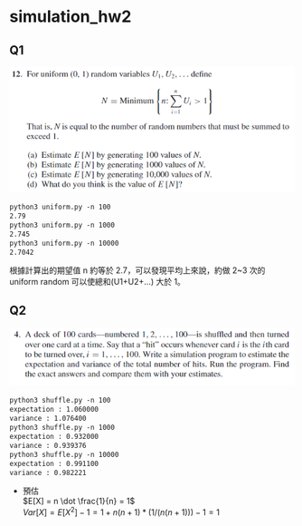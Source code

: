 # simulation_hw2
## Q1
![](https://github.com/ArielWu0203/simulation_hw2/blob/master/Chap%203.12.png?raw=true)
```
python3 uniform.py -n 100
2.79
python3 uniform.py -n 1000
2.745
python3 uniform.py -n 10000
2.7042
```
根據計算出的期望值 n 約等於 2.7，可以發現平均上來說，約做 2~3 次的 uniform random 可以使總和(U1+U2+...) 大於 1。    

## Q2
![](https://github.com/ArielWu0203/simulation_hw2/blob/master/4.4.png?raw=true)
```
python3 shuffle.py -n 100
expectation : 1.060000
variance : 1.076400
python3 shuffle.py -n 1000
expectation : 0.932000
variance : 0.939376
python3 shuffle.py -n 10000
expectation : 0.991100
variance : 0.982221
```
* 預估     
  $E[X] = n \dot \frac{1}{n} = 1$          
  $Var[X] = E[X^2] - 1 = 1 + n(n+1) * (1 / (n(n+1))) -1 = 1$


